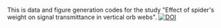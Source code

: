 This is data and figure generation codes for the study "Effect of spider's weight on signal transmittance in vertical orb webs".
[![DOI](https://zenodo.org/badge/800500688.svg)](https://zenodo.org/doi/10.5281/zenodo.11192198)
